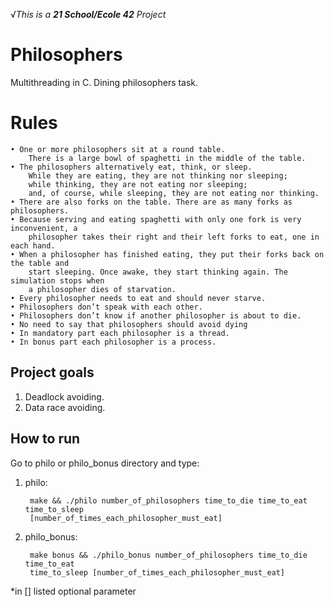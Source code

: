 √_This is a **21 School/Ecole 42** Project_

# Philosophers

Multithreading in C. Dining philosophers task.

# Rules
    • One or more philosophers sit at a round table.
        There is a large bowl of spaghetti in the middle of the table.
    • The philosophers alternatively eat, think, or sleep.
        While they are eating, they are not thinking nor sleeping;
        while thinking, they are not eating nor sleeping;
        and, of course, while sleeping, they are not eating nor thinking.
    • There are also forks on the table. There are as many forks as philosophers.
    • Because serving and eating spaghetti with only one fork is very inconvenient, a
        philosopher takes their right and their left forks to eat, one in each hand.
    • When a philosopher has finished eating, they put their forks back on the table and
        start sleeping. Once awake, they start thinking again. The simulation stops when
        a philosopher dies of starvation.
    • Every philosopher needs to eat and should never starve.
    • Philosophers don’t speak with each other.
    • Philosophers don’t know if another philosopher is about to die.
    • No need to say that philosophers should avoid dying
    • In mandatory part each philosopher is a thread.
    • In bonus part each philosopher is a process.

## Project goals

1. Deadlock avoiding.
2. Data race avoiding.

## How to run
Go to philo or philo_bonus directory and type:
1. philo:

        make && ./philo number_of_philosophers time_to_die time_to_eat time_to_sleep 
        [number_of_times_each_philosopher_must_eat]
 
2. philo_bonus:

        make bonus && ./philo_bonus number_of_philosophers time_to_die time_to_eat
        time_to_sleep [number_of_times_each_philosopher_must_eat]
*in [] listed optional parameter
